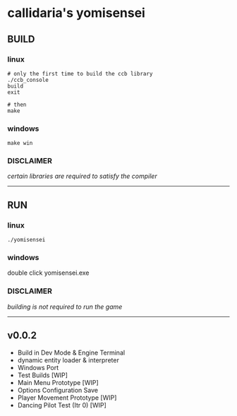 # callidaria's yomisensei
## BUILD
### linux
```
# only the first time to build the ccb library
./ccb_console
build
exit

# then
make
```
### windows
```
make win
```
### DISCLAIMER
*certain libraries are required to satisfy the compiler*
***
## RUN
### linux
```
./yomisensei
```
### windows
double click yomisensei.exe
### DISCLAIMER
*building is not required to run the game*
***
## v0.0.2
- Build in Dev Mode & Engine Terminal
- dynamic entity loader & interpreter
- Windows Port
- Test Builds [WIP]
- Main Menu Prototype [WIP]
- Options Configuration Save
- Player Movement Prototype [WIP]
- Dancing Pilot Test (Itr 0) [WIP]